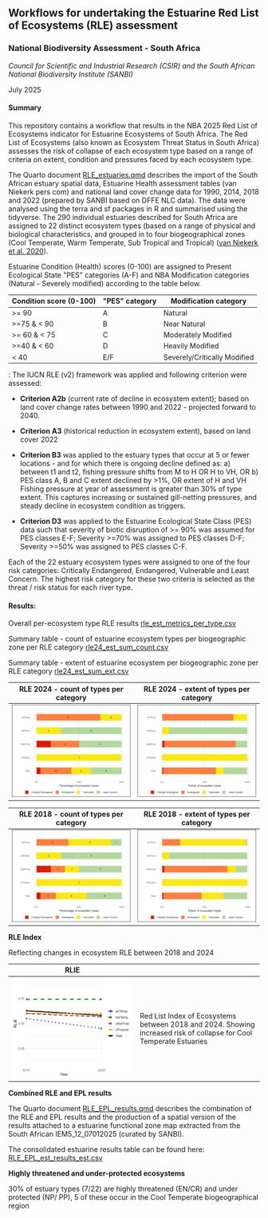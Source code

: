 ## **Workflows for undertaking the Estuarine Red List of Ecosystems (RLE) assessment**

### **National Biodiversity Assessment - South Africa**

*Council for Scientific and Industrial Research (CSIR) and the South African National Biodiversity Institute (SANBI)*

July 2025

#### **Summary**

This repository contains a workflow that results in the NBA 2025 Red List of Ecosystems indicator for Estuarine Ecosystems of South Africa. The Red List of Ecosystems (also known as Ecosystem Threat Status in South Africa) assesses the risk of collapse of each ecosystem type based on a range of criteria on extent, condition and pressures faced by each ecosystem type.

The Quarto document [RLE_estuaries.qmd](RLE_estuaries.qmd) describes the import of the South African estuary spatial data, Estuarine Health assessment tables (van Niekerk pers com) and national land cover change data for 1990, 2014, 2018 and 2022 (prepared by SANBI based on DFFE NLC data). The data were analysed using the terra and sf packages in R and summarised using the tidyverse. The 290 individual estuaries described for South Africa are assigned to 22 distinct ecosystem types (based on a range of physical and biological characteristics, and grouped in to four biogeographical zones (Cool Temperate, Warm Temperate, Sub Tropical and Tropical) ([van Niekerk et al. 2020](https://doi.org/10.2989/16085914.2019.1685934)).

Estuarine Condition (Health) scores (0-100) are assigned to Present Ecological State "PES" categories (A-F) and NBA Modification categories (Natural - Severely modified) according to the table below.

| Condition score (0-100) | "PES" category | Modification category        |
|-------------------------|----------------|------------------------------|
| \>= 90                  | A              | Natural                      |
| \>=75 & \< 90           | B              | Near Natural                 |
| \>= 60 & \< 75          | C              | Moderately Modified          |
| \>=40 & \< 60           | D              | Heavily Modified             |
| \< 40                   | E/F            | Severely/Critically Modified |

: The IUCN RLE (v2) framework was applied and following criterion were assessed:

-   **Criterion A2b** (current rate of decline in ecosystem extent); based on land cover change rates between 1990 and 2022 - projected forward to 2040.

-   **Criterion A3** (historical reduction in ecosystem extent), based on land cover 2022

-   **Criterion B3** was applied to the estuary types that occur at 5 or fewer locations - and for which there is ongoing decline defined as: a) between t1 and t2, fishing pressure shifts from M to H OR H to VH, OR b) PES class A, B and C extent declined by \>1%, OR extent of H and VH Fishing pressure at year of assessment is greater than 30% of type extent. This captures increasing or sustained gill-netting pressures, and steady decline in ecosystem condition as triggers.

-   **Criterion D3** was applied to the Estuarine Ecological State Class (PES) data such that severity of biotic disruption of \>= 90% was assumed for PES classes E-F; Severity \>=70% was assigned to PES classes D-F; Severity \>=50% was assigned to PES classes C-F.

Each of the 22 estuary ecosystem types were assigned to one of the four risk categories: Critically Endangered, Endangered, Vulnerable and Least Concern. The highest risk category for these two criteria is selected as the threat / risk status for each river type.

#### **Results:**

Overall per-ecosystem type RLE results [rle_est_metrics_per_type.csv](outputs/rle_est_metrics_per_type.csv)

Summary table - count of estuarine ecosystem types per biogeographic zone per RLE category [rle24_est_sum_count.csv](outputs/rle24_est_sum_count.csv)

Summary table - extent of estuarine ecosystem per biogeographic zone per RLE category [rle24_est_sum_ext.csv](outputs/rle24_est_sum_ext.csv)

| RLE 2024 - count of types per category | RLE 2024 - extent of types per category |
|------------------------------------|------------------------------------|
| ![](outputs/rle24_est_barplot_count.png) | ![](outputs/rle24_est_barplot_ext.png) |

| RLE 2018 - count of types per category | RLE 2018 - extent of types per category |
|------------------------------------|------------------------------------|
| ![](outputs/rle18_est_barplot_count.png) | ![](outputs/rle18_est_barplot_ext.png) |

**RLE Index**

Reflecting changes in ecosystem RLE between 2018 and 2024

| RLIE |   |
|------------------------------------|------------------------------------|
| ![](outputs/rlie_est_line_plot.png) | Red List Index of Ecosystems between 2018 and 2024. Showing increased risk of collapse for Cool Temperate Estuaries |

**Combined RLE and EPL results**

The Quarto document [RLE_EPL_results.qmd](RLE_EPL_results.qmd) describes the combination of the RLE and EPL results and the production of a spatial version of the results attached to a estuarine functional zone map extracted from the South African IEM5_12_07012025 (curated by SANBI).

The consolidated estuarine results table can be found here: [RLE_EPL_est_results_est.csv](outputs/RLE_EPL_est_results_est.csv)

**Highly threatened and under-protected ecosystems**

30% of estuary types (7/22) are highly threatened (EN/CR) and under protected (NP/ PP), 5 of these occur in the Cool Temperate biogeographical region
